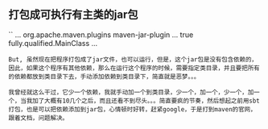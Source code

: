#

打包成可执行有主类的jar包
---

``
<project>
  ...
  <build>
    <plugins>
      <plugin>
        <groupId>org.apache.maven.plugins</groupId>
        <artifactId>maven-jar-plugin</artifactId>
        ...
        <configuration>
          <archive>
            <manifest>
              <addClasspath>true</addClasspath>
              <mainClass>fully.qualified.MainClass</mainClass> <!-- 你的主类名 -->
            </manifest>
          </archive>
        </configuration>
        ...
      </plugin>
    </plugins>
  </build>
```
But, 虽然现在把程序打包成了jar文件，也可以运行，但是，这个jar包是没有包含依赖的，因此，如果这个程序有其他依赖，那么在运行这个程序的时候，需要指定类目录，并且要把所有的依赖都放到类目录下去，手动添加依赖到类目录下，简直就是恶梦。。。

我曾经就这么干过，它少一个依赖，我就手动加一个到类目录，少一个，加一个，少一个，加一个，当我加了大概有10几个之后，而且还看不到尽头。。。简直要疯的节奏，然后想起之前用sbt打包，也是可以把依赖添加到jar包，心情顿时好转，赶紧google，于是打到maven的官网，跟着文档，问题解决。